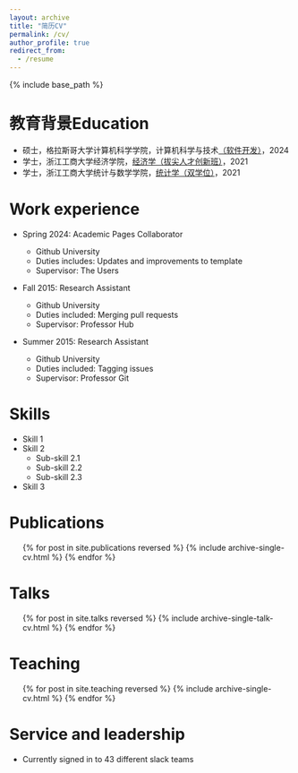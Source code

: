 ```yaml
---
layout: archive
title: "简历CV"
permalink: /cv/
author_profile: true
redirect_from:
  - /resume
---
```


{% include base_path %}

教育背景Education
======
* 硕士，格拉斯哥大学计算机科学学院，计算机科学与技术[（软件开发）](https://www.gla.ac.uk/postgraduate/taught/softwaredevelopment/)，2024
* 学士，浙江工商大学经济学院，[经济学（拔尖人才创新班）](https://econet.zjgsu.edu.cn/2023/1218/c2227a160361/page.htm)，2021
* 学士，浙江工商大学统计与数学学院，[统计学（双学位）](http://tjjy.zjgsu.edu.cn/class.asp?nid=15)，2021

Work experience
======
* Spring 2024: Academic Pages Collaborator
  * Github University
  * Duties includes: Updates and improvements to template
  * Supervisor: The Users

* Fall 2015: Research Assistant
  * Github University
  * Duties included: Merging pull requests
  * Supervisor: Professor Hub

* Summer 2015: Research Assistant
  * Github University
  * Duties included: Tagging issues
  * Supervisor: Professor Git
  
Skills
======
* Skill 1
* Skill 2
  * Sub-skill 2.1
  * Sub-skill 2.2
  * Sub-skill 2.3
* Skill 3

Publications
======
  <ul>{% for post in site.publications reversed %}
    {% include archive-single-cv.html %}
  {% endfor %}</ul>
  
Talks
======
  <ul>{% for post in site.talks reversed %}
    {% include archive-single-talk-cv.html  %}
  {% endfor %}</ul>
  
Teaching
======
  <ul>{% for post in site.teaching reversed %}
    {% include archive-single-cv.html %}
  {% endfor %}</ul>
  
Service and leadership
======
* Currently signed in to 43 different slack teams
